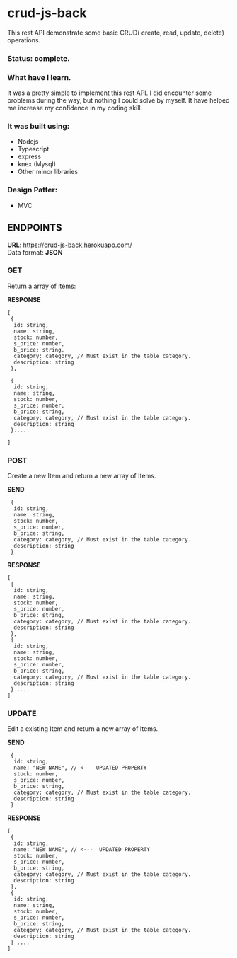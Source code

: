 # crud-js-back

This rest API demonstrate some basic  CRUD( create, read, update, delete) operations.

### Status: complete.

### What have I learn.
 It was a pretty simple to implement this rest API. I did encounter some problems during the way,    but nothing I could solve by myself.  It have helped me increase my confidence in my coding skill.

### It was built using:
 + Nodejs
 + Typescript
 + express 
 + knex (Mysql)
 + Other minor libraries

### Design Patter:
 + MVC

## ENDPOINTS
 <b>URL</b>: https://crud-js-back.herokuapp.com/
 </br>Data format: <b>JSON</b></br>
 ### GET 
  Return a array of items:</br>
  
  <b>RESPONSE</b>
  ```
  [
   {
    id: string,
    name: string,
    stock: number,
    s_price: number,
    b_price: string,
    category: category, // Must exist in the table category.
    description: string
   },
   
   {
    id: string,
    name: string,
    stock: number,
    s_price: number,
    b_price: string,
    category: category, // Must exist in the table category.
    description: string
   }.....
   
  ]
  ```
### POST
 Create a new Item and return a new array of Items.</br>
 
 <b>SEND</b>
  ```
   {
    id: string,
    name: string,
    stock: number,
    s_price: number,
    b_price: string,
    category: category, // Must exist in the table category.
    description: string
   }
  ```
  <b>RESPONSE</b>
  ```
  [
   {
    id: string,
    name: string,
    stock: number,
    s_price: number,
    b_price: string,
    category: category, // Must exist in the table category.
    description: string
   },
   {
    id: string,
    name: string,
    stock: number,
    s_price: number,
    b_price: string,
    category: category, // Must exist in the table category.
    description: string
   } ....
  ]
  ```
  
  ### UPDATE
  Edit a existing Item and return a new array of Items.</br>
 
 <b>SEND</b>
  ```
   {
    id: string, 
    name: "NEW NAME", // <--- UPDATED PROPERTY
    stock: number,
    s_price: number,
    b_price: string,
    category: category, // Must exist in the table category.
    description: string
   }
  ```
  <b>RESPONSE</b>
  ```
  [
   {
    id: string,
    name: "NEW NAME", // <---  UPDATED PROPERTY
    stock: number,
    s_price: number,
    b_price: string,
    category: category, // Must exist in the table category.
    description: string
   },
   {
    id: string,
    name: string,
    stock: number,
    s_price: number,
    b_price: string,
    category: category, // Must exist in the table category.
    description: string
   } ....
  ]
  ```
 

